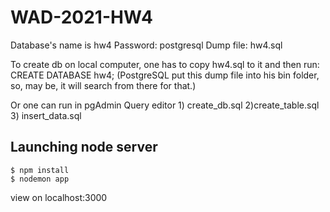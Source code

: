 # WAD-2021-HW4

Database's name is hw4
Password: postgresql
Dump file: hw4.sql

To create db on local computer, one has to copy hw4.sql to it and then run: 
CREATE DATABASE hw4;
(PostgreSQL put this dump file into his bin folder, so, may be, it will search from there for that.)

Or one can run in pgAdmin Query editor 1) create_db.sql 2)create_table.sql 3) insert_data.sql

## Launching node server

    $ npm install
    $ nodemon app

view on localhost:3000
